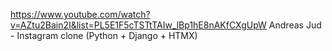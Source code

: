https://www.youtube.com/watch?v=AZtu2Bain2I&list=PL5E1F5cTSTtTAIw_lBp1hE8nAKfCXgUpW
Andreas Jud - Instagram clone (Python + Django + HTMX)